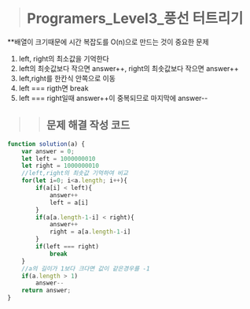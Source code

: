 ><h1>Programers_Level3_풍선 터트리기</h1>
**배열이 크기때문에 시간 복잡도를 O(n)으로 만드는 것이 중요한 문제
1. left, right의 최소값을 기억한다
2. left의 최솟값보다 작으면 answer++, right의 최솟값보다 작으면 answer++
3. left,right를 한칸식 안쪽으로 이동
4. left === rigth면 break
5. left === right일때 answer++이 중복되므로 마지막에 answer--

>><h2>문제 해결 작성 코드</h2>
```javascript
function solution(a) {
    var answer = 0;
    let left = 1000000010
    let right = 1000000010
    //left,right의 최솟값 기억하여 비교
    for(let i=0; i<a.length; i++){
        if(a[i] < left){
            answer++
            left = a[i]
        }
        if(a[a.length-1-i] < right){
            answer++
            right = a[a.length-1-i]
        }
        if(left === right)
            break
    }
    //a의 길이가 1보다 크다면 값이 같은경우를 -1
    if(a.length > 1)
        answer--
    return answer;
}
```
